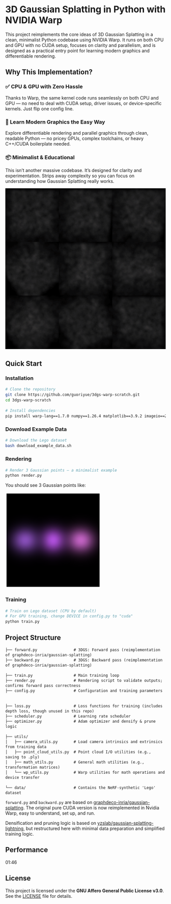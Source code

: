 # 3D Gaussian Splatting in Python with NVIDIA Warp

This project reimplements the core ideas of 3D Gaussian Splatting in a clean, minimalist Python codebase using NVIDIA Warp. It runs on both CPU and GPU with no CUDA setup, focuses on clarity and parallelism, and is designed as a practical entry point for learning modern graphics and differentiable rendering.

## Why This Implementation?

### ✅ CPU & GPU with Zero Hassle

Thanks to Warp, the same kernel code runs seamlessly on both CPU and GPU — no need to deal with CUDA setup, driver issues, or device-specific kernels. Just flip one config line.

### 🧠 Learn Modern Graphics the Easy Way

Explore differentiable rendering and parallel graphics through clean, readable Python — no pricey GPUs, complex toolchains, or heavy C++/CUDA boilerplate needed.

### 📦 Minimalist & Educational

This isn’t another massive codebase. It’s designed for clarity and experimentation. Strips away complexity so you can focus on understanding how Gaussian Splatting really works.

![The training video](examples/example_train_lego.gif)

## Quick Start

### Installation

```bash
# Clone the repository
git clone https://github.com/guoriyue/3dgs-warp-scratch.git
cd 3dgs-warp-scratch

# Install dependencies
pip install warp-lang==1.7.0 numpy==1.26.4 matplotlib==3.9.2 imageio==2.34.1 tqdm==4.66.5 plyfile torch==2.6.0
```

### Download Example Data

```bash
# Download the Lego dataset
bash download_example_data.sh
```


### Rendering

```bash
# Render 3 Gaussian points – a minimalist example
python render.py
```
You should see 3 Gaussian points like:

<img src="examples/example_render.png" alt="this" width="300"/>

### Training

```bash
# Train on Lego dataset (CPU by default)
# For GPU training, change DEVICE in config.py to "cuda"
python train.py
```


## Project Structure

```
├── forward.py                # 3DGS: Forward pass (reimplementation of graphdeco-inria/gaussian-splatting)
├── backward.py               # 3DGS: Backward pass (reimplementation of graphdeco-inria/gaussian-splatting)

├── train.py                  # Main training loop
├── render.py                 # Rendering script to validate outputs; confirms forward pass correctness
├── config.py                 # Configuration and training parameters


├── loss.py                   # Loss functions for training (includes depth loss, though unused in this repo)
├── scheduler.py              # Learning rate scheduler
├── optimizer.py              # Adam optimizer and densify & prune logic

├── utils/
│   ├── camera_utils.py       # Load camera intrinsics and extrinsics from training data
│   ├── point_cloud_utils.py  # Point cloud I/O utilities (e.g., saving to .ply)
│   ├── math_utils.py         # General math utilities (e.g., transformation matrices)
│   └── wp_utils.py           # Warp utilities for math operations and device transfer

└── data/                     # Contains the NeRF-synthetic 'Lego' dataset

```

`forward.py` and `backward.py` are based on [graphdeco-inria/gaussian-splatting](https://github.com/graphdeco-inria/gaussian-splatting). The original pure CUDA version is now reimplemented in Nvidia Warp, easy to understand, set up, and run.

Densification and pruning logic is based on [yzslab/gaussian-splatting-lightning](https://github.com/yzslab/gaussian-splatting-lightning), but restructured here with minimal data preparation and simplified training logic.


## Performance
01:46

## License

This project is licensed under the **GNU Affero General Public License v3.0**.  
See the [LICENSE](./LICENSE) file for details.